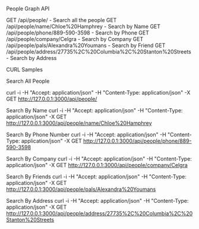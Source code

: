 
People Graph API

GET /api/people/ 							- Search all the people
GET /api/people/name/Chloe%20Hamphrey	 	- Search by Name
GET /api/people/phone/889-590-3598 			- Search by Phone
GET /api/people/company/Celgra				- Search by Company
GET /api/people/pals/Alexandra%20Youmans	- Search by Friend
GET /api/people/address/27735%2C%20Columbia%2C%20Stanton%20Streets - Search by Address



CURL Samples

Search All People

curl -i -H "Accept: application/json" -H "Content-Type: application/json" -X GET http://127.0.0.1:3000/api/people/


Search By Name
curl -i -H "Accept: application/json" -H "Content-Type: application/json" -X GET http://127.0.0.1:3000/api/people/name/Chloe%20Hamphrey


Search By Phone Number
curl -i -H "Accept: application/json" -H "Content-Type: application/json" -X GET http://127.0.0.1:3000/api/people/phone/889-590-3598


Search By Company
curl -i -H "Accept: application/json" -H "Content-Type: application/json" -X GET http://127.0.0.1:3000/api/people/company/Celgra


Search By Friends
curl -i -H "Accept: application/json" -H "Content-Type: application/json" -X GET http://127.0.0.1:3000/api/people/pals/Alexandra%20Youmans



Search By Address
curl -i -H "Accept: application/json" -H "Content-Type: application/json" -X GET http://127.0.0.1:3000/api/people/address/27735%2C%20Columbia%2C%20Stanton%20Streets

